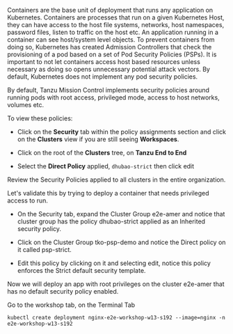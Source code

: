 Containers are the base unit of deployment that runs any application on Kubernetes. Containers are processes that run on a given Kubernetes Host, they can have access to the host file systems, networks, host namespaces, password files, listen to traffic on the host etc. An application running in a container can see host/system level objects. To prevent containers from doing so, Kubernetes has created Admission Controllers that check the provisioning of a pod based on a set of Pod Security Policies (PSPs). It is important to not let containers access host based resources unless necessary as doing so opens unnecessary potential attack vectors. By default, Kubernetes does not implement any pod security policies.

By default, Tanzu Mission Control implements security policies around running pods with root access, privileged mode, access to host networks, volumes etc.

To view these policies:

* Click on the **Security** tab within the policy assignments section and click on the **Clusters** view if you are still seeing **Workspaces**.

* Click on the root of the **Clusters** tree, on **Tanzu End to End**

* Select the **Direct Policy** applied, `dhubao-strict` then click edit

Review the Security Policies applied to all clusters in the entire organization.

Let's validate this by trying to deploy a container that needs privileged access to run.

* On the Security tab, expand the Cluster Group e2e-amer and notice that cluster group has the policy dhubao-strict applied as an Inherited security policy.

* Click on the Cluster Group tko-psp-demo and notice the Direct policy on it called psp-strict.

* Edit this policy by clicking on it and selecting edit, notice this policy enforces the Strict default security template.

Now we will deploy an app with root privileges on the cluster e2e-amer that has no default security policy enabled.

Go to the workshop tab, on the Terminal Tab

```terminal:execute-1
kubectl create deployment nginx-e2e-workshop-w13-s192 --image=nginx -n e2e-workshop-w13-s192
```